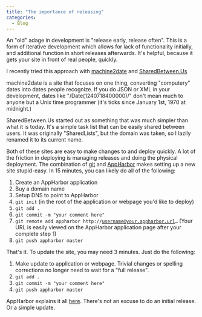 ```yaml
---
title: "The importance of releasing"
categories:
  - Blog
---
```



An "old" adage in development is "release early, release often". This is a form of iterative development which allows for lack of functionality initially, and additional function in short releases afterwards. It's helpful, because it gets your site in front of real people, quickly.

I recently tried this approach with [machine2date](http://machine2date.apphb.com/) and [SharedBetween.Us](http://sharedbetweenus.apphb.com/)

machine2date is a site that focuses on one thing, converting "computery" dates into dates people recognize. If you do JSON or XML in your development, dates like "\/Date(1240718400000)\/" don't mean much to anyone but a Unix time programmer (it's ticks since January 1st, 1970 at midnight.)

SharedBetween.Us started out as something that was much simpler than what it is today. It's a simple task list that can be easily shared between users. It was originally "SharedLists", but the domain was taken, so I lazily renamed it to its current name.

Both of these sites are easy to make changes to and deploy quickly. A lot of the friction in deploying is managing releases and doing the physical deployment. The combination of [git](http://git-scm.com/) and [AppHarbor](https://appharbor.com/) makes setting up a new site stupid-easy. In 15 minutes, you can likely do all of the following:

1. Create an AppHarbor application
2. Buy a domain name
3. Setup DNS to point to AppHarbor
4. <code>git init</code> (in the root of the application or webpage you'd like to deploy)
5. <code>git add .</code>
6. <code>git commit -m "your comment here"</code>
7. <code>git remote add appharbor http://username@your.appharbor.url…</code> (Your URL is easily viewed on the AppHarbor application page after your complete step 1)
8. <code>git push appharbor master</code>

That's it. To update the site, you may need 3 minutes. Just do the following:

1. Make update to application or webpage. Trivial changes or spelling corrections no longer need to wait for a "full release".
2. <code>git add .</code>
3. <code>git commit -m "your comment here"</code>
4. <code>git push appharbor master</code>

AppHarbor explains it all [here](http://support.appharbor.com/kb/getting-started/deploying-your-first-application-using-git). There's not an excuse to do an initial release. Or a simple update.